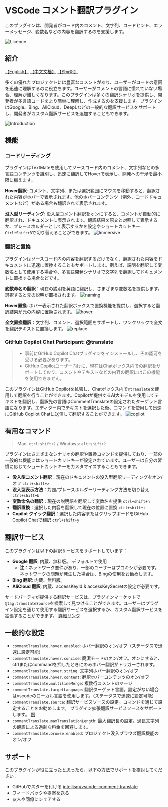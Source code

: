 # VSCode コメント翻訳プラグイン

このプラグインは、開発者がコード内のコメント、文字列、コードヒント、エラーメッセージ、変数名などの内容を翻訳するのを支援します。

![Licence](https://img.shields.io/github/license/intellism/vscode-comment-translate.svg)

## 紹介
[【English】](../README.md) [【中文文档】](./README_ZH.md) [【한국어】](./README_KR.md)

多くの優れたプロジェクトには豊富なコメントがあり、ユーザーがコードの意図を迅速に理解するのに役立ちます。ユーザーがコメントの言語に慣れていない場合、理解が難しくなります。このプラグインは多くの翻訳シナリオを提供し、開発者が多言語コードをより簡単に理解し、作成するのを支援します。プラグインはGoogle、Bing、AliCloud、DeepLなどの一般的な翻訳サービスをサポートし、開発者がカスタム翻訳サービスを追加することもできます。

![Introduction](./image/Introduction.gif)

## 機能

### コードリーディング
プラグインはTextMateを使用してソースコード内のコメント、文字列などの多言語コンテンツを識別し、迅速に翻訳してHoverで表示し、開発への干渉を最小限に抑えます。

**Hover翻訳**: コメント、文字列、または選択範囲にマウスを移動すると、翻訳された内容がホバーで表示されます。他のホバーコンテンツ（例外、コードドキュメントなど）がある場合も翻訳されて表示されます。

**没入型リーディング**: 没入型コメント翻訳をオンにすると、コメントが自動的に翻訳され、ドキュメントに表示されます。翻訳結果を原文と対照して表示するか、プレースホルダーとして表示するかを設定やショートカットキー`Ctrl+Shift+B`で切り替えることができます。
![Immersive](./image/Immersive.gif)

### 翻訳と置換
プラグインはソースコード内の内容を翻訳するだけでなく、翻訳された内容をドキュメントに迅速に置換することもサポートします。例えば、説明を翻訳して変数名として使用する場合や、多言語開発シナリオで文字列を翻訳してドキュメントに置換する場合などです。

**変数命名の翻訳**：現在の説明を英語に翻訳し、さまざまな変数名を提供します。選択すると元の説明が置換されます。
![naming](<./image/full naming.gif>)

**Hover置換**: ホバー表示された翻訳ボックスで置換機能を提供し、選択すると翻訳結果が元の内容に置換されます。
![hover](./image/hover_image.png)

**全文置換翻訳**：文字列、コメント、選択範囲をサポートし、ワンクリックで全文を翻訳テキストに置換します。
![replace](./image/replace.png)

### GitHub Copilot Chat Participant: @translate
  > - 事前にGitHub Copilot Chatプラグインをインストールし、その認可を受ける必要があります。
  > - GitHub Copilotユーザー向けに、現在はChatボックス内での翻訳をサポートしており、コメントやテキストなどの内容の翻訳にはこの機能を使用できません。

このプラグインはGitHub Copilotを拡張し、Chatボックス内で`@translate`を使用して翻訳を行うことができます。Copilotが提供するAI大モデルを使用してテキストを翻訳し、翻訳先の言語はCommentTranslateの設定されたターゲット言語になります。エディター内でテキストを選択した後、コマンドを使用して迅速にGitHub Copilot Chatに送信して翻訳することができます。
![copilot](./image/copilot.gif)

## 有用なコマンド

> Mac: `ctrl+shift+?` / Windows: `alt+shift+?`

プラグインはさまざまなシナリオの翻訳や置換コマンドを提供しており、一部の一般的な機能にはショートカットキーが設定されています。ユーザーは自分の習慣に応じてショートカットキーをカスタマイズすることもできます。
- **没入型コメント翻訳**：現在のドキュメントの没入型翻訳リーディングをオン/オフ `ctrl+shift+z`
- **没入型表示方法**：対照/プレースホルダーリーディング方法を切り替え `ctrl+shift+b`
- **変数命名の翻訳**：現在の説明語を翻訳して変数名を提供 `ctrl+shift+n`
- **翻訳置換**：選択した内容を翻訳して現在の位置に置換 `ctrl+shift+t`
- **Copilot クイック翻訳**：選択した内容またはクリップボードをGitHub Copilot Chatで翻訳 `ctrl+shift+y`

## 翻訳サービス

このプラグインは以下の翻訳サービスをサポートしています：
- **Google 翻訳**: 内蔵、無料版。 デフォルトで使用
  - **注**：ネットワーク要件があり、一部のユーザーはプロキシが必要です。ネットワークの問題が発生した場合は、Bingの使用をお勧めします。
- **Bing 翻訳**: 内蔵、無料版。
- **AliCloud 翻訳**: 内蔵、accessKeyId & accessKeySecretの設定が必要です。
  
サードパーティが提供する翻訳サービスは、プラグインマーケットで`@tag:translateSource`を検索して見つけることができます。ユーザーはプラグイン設定を通じて使用する翻訳サービスを選択するか、カスタム翻訳サービスを拡張することができます。 [詳細リンク](https://github.com/intellism/vscode-comment-translate/wiki/Translation-Service)

## 一般的な設定
* `commentTranslate.hover.enabled`: ホバー翻訳のオン/オフ（ステータスで迅速に設定可能）
* `commentTranslate.hover.concise`: 簡潔モードのオン/オフ。オンにすると、ctrlまたはcommandを押したときにのみホバー翻訳がトリガーされます。
* `commentTranslate.hover.string`: 文字列ホバー翻訳のオン/オフ
* `commentTranslate.hover.content`: 翻訳ホバーコンテンツのオン/オフ
* `commentTranslate.multilineMerge`: 複数行コメントのマージ
* `commentTranslate.targetLanguage`: 翻訳ターゲット言語。設定がない場合はvscodeのローカル言語を使用します。（ステータスで迅速に設定可能）
* `commentTranslate.source`: 翻訳サービスソースの設定。コマンドを通じて設定することをお勧めします。 プラグイン拡張翻訳サービスソースをサポートします。 [例](https://github.com/intellism/deepl-translate)
* `commentTranslate.maxTranslationLength`: 最大翻訳長の設定。過長文字列の翻訳による過剰な料金を回避します。
* `commentTranslate.browse.enabled`: プロジェクト没入ブラウズ翻訳機能のオン/オフ

## サポート

このプラグインが役に立ったと思ったら、以下の方法でサポートを検討してください：
- GitHubでスターを付ける [intellism/vscode-comment-translate](https://github.com/intellism/vscode-comment-translate)
- フィードバックや提案を送る
- 友人や同僚にシェアする
